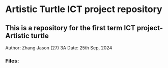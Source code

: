# Artistic Turtle ICT project repository
## This is a repository for the first term ICT project- Artistic turtle
Author: Zhang Jason (27) 3A
Date: 25th Sep, 2024

### Files:
